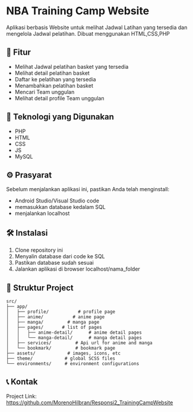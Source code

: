 ﻿# NBA Training Camp Website
Aplikasi berbasis Website untuk melihat Jadwal Latihan yang tersedia dan mengelola Jadwal pelatihan. Dibuat menggunakan HTML,CSS,PHP

## 📱 Fitur

- Melihat Jadwal pelatihan basket yang tersedia
- Melihat detail pelatihan basket
- Daftar ke pelatihan yang tersedia
- Menambahkan pelatihan basket 
- Mencari Team unggulan
- Melihat detail profile Team unggulan

## 🚀 Teknologi yang Digunakan

- PHP
- HTML
- CSS
- JS
- MySQL

## ⚙️ Prasyarat

Sebelum menjalankan aplikasi ini, pastikan Anda telah menginstall:

- Android Studio/Visual Studio code
- memasukkan database kedalam SQL
- menjalankan localhost

## 🛠️ Instalasi

1. Clone repository ini
2. Menyalin database dari code ke SQL
3. Pastikan database sudah sesuai
4. Jalankan aplikasi di browser localhost/nama_folder


## 📁 Struktur Project

```
src/
├── app/
│   ├── profile/           # profile page
│   ├── anime/           # anime page
│   ├── manga/         # manga page
│   ├── pages/       # list of pages
│   │   ├── anime-detail/      # anime detail pages
│   │   └── manga-detail/      # manga detail pages
│   ├── services/         # Api url for anime and manga
│   └── bookmark/         # bookmark page
├── assets/            # images, icons, etc
├── theme/            # global SCSS files
└── environments/     # environment configurations
```


## 📞 Kontak

Project Link: https://github.com/MorenoHilbran/Responsi2_TrainingCampWebsite
